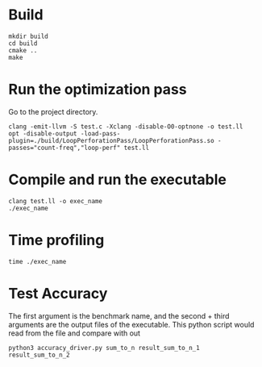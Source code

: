 # Build

```
mkdir build
cd build
cmake ..
make
```

# Run the optimization pass
Go to the project directory.
```
clang -emit-llvm -S test.c -Xclang -disable-O0-optnone -o test.ll
opt -disable-output -load-pass-plugin=./build/LoopPerforationPass/LoopPerforationPass.so -passes="count-freq","loop-perf" test.ll
```

# Compile and run the executable 
```
clang test.ll -o exec_name
./exec_name
```

# Time profiling
```
time ./exec_name
```


# Test Accuracy
The first argument is the benchmark name, and the second + third arguments are the output files of the executable. This python script would read from the file and compare with out
```
python3 accuracy_driver.py sum_to_n result_sum_to_n_1 result_sum_to_n_2
```


